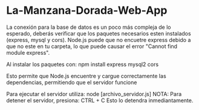 # La-Manzana-Dorada-Web-App

La conexión para la base de datos es un poco más compleja de lo esperado, deberás verificar que los paquetes
necesarios esten instalados (express, mysql y cors). Node.js puede que no encuetre express debido a que no este en
tu carpeta, lo que puede causar el error "Cannot find module express".

Al instalar los paquetes con:
npm install express mysql2 cors

Esto permite que Node.js encuentre y cargue correctamente las dependencias, permitiendo que el servidor funcione


Para ejecutar el servidor utiliza:
node [archivo_servidor.js]
NOTA: Para detener el servidor, presiona:
CTRL + C
Esto lo detendra inmediantamente.